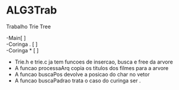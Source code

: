 # ALG3Trab
Trabalho Trie Tree 

  -Main[ ]\
  -Coringa . [ ]\
  -Coringa * [ ]

  - Trie.h e trie.c ja tem funcoes de insercao, busca e free da arvore
  - A funcao processaArq copia os titulos dos filmes para a arvore
  - A funcao buscaPos devolve a posicao do char no vetor
  - A funcao buscaPadrao trata o caso do curinga ser .
